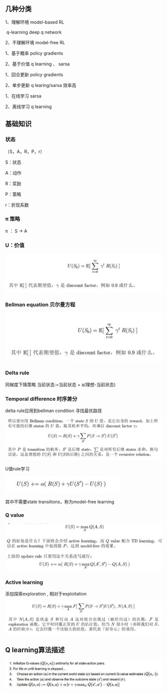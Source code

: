 ## 几种分类

1、理解环境 model-based RL

​	q-learning  deep q network  

2、不理解环境 model-free RL



1、基于概率   policy gradients

2、基于价值   q learning 、 sarsa



1、回合更新  policy gradients

2、单步更新 q learing/sarsa   效率高



1、在线学习   sarsa

2、离线学习  q learning 



## 基础知识

### 状态

（S，A，R，P，r）

S：状态

A：动作

R：奖励

P：策略

r：折现系数



### π 策略

π ： S -> A



### U：价值

![QQ图片20171210143327](.\QQ图片20171210143327.png)

### 

### Bellman equation 贝尔曼方程

![](.\QQ图片20171210143138.png)

### Delta rule

同梯度下降策略  当前状态:=当前状态 + a(理想-当前状态)



### Temporal difference 时序差分

delta rule应用到bellman condition 寻找最优路径

![QQ图片20171210144551](.\QQ图片20171210144551.png)

U值rule学习

![QQ图片20171210145505](.\QQ图片20171210145505.png)

其中不需要state transitions，称为model-free learning

### Q value

![QQ图片20171210145649](.\QQ图片20171210145649.png)



### Active learning

添加探索exploration ,   相对于exploitation

![QQ图片20171210150204](.\QQ图片20171210150204.png)

## Q learning算法描述



![u=771899190,3095662949&fm=173&app=25&f=JPEG](.\u=771899190,3095662949&fm=173&app=25&f=JPEG.jpg)

